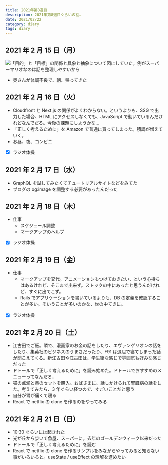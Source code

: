 ```yaml
---
title: 2021年第8週目
description: 2021年第8週目ぐらいの話。
date: 2021/02/22
category: diary
tags: diary
---
```


## 2021 年 2 月 15 日（月）

![](/images/2021/02/2021-02-15.jpg '「目的」と「目標」の関係と具象と抽象について図にしていた。例がスーパーマリオなのは話を整理しやすいから')

- 奥さんが体調不良で、朝、帰ってきた

## 2021 年 2 月 16 日（火）

- Cloudfront と Next.js の関係がよくわからない。というよりも、SSG で出力した場合、HTML にアクセスしなくても、JavaScript で動いているんだけれどなんでだろ。今後の課題にしようかな…
- 「正しく考えるために」を Amazon で普通に買ってしまった。積読が増えていく。
- お昼、夜、コンビニ
- [x] ラジオ体操

## 2021 年 2 月 17 日（水）

- GraphQL を試してみたくてチュートリアルサイトなどをみてた
- ブログの og:image を調整する必要があったんだった

## 2021 年 2 月 18 日（木）

- 仕事
  - スケジュール調整
  - マークアップのヘルプ
- [x] ラジオ体操

## 2021 年 2 月 19 日（金）

- 仕事
  - マークアップを交代。アニメーションもつけておきたい、という心持ちはあるけれど、そこまで出来ず。ストックの中にあったと思うんだけれど、すぐに出てこず。
  - Rails でアプリケーションを書いているよりも、DB の定義を確認することが多い。そいうことが多いのかな、世の中てきに。
- [x] ラジオ体操

## 2021 年 2 月 20 日（土）

- 江古田でご飯。隣で、漫画家のお金の話をしたり、エヴァンゲリオンの話をしたり、集英社のビジネスのうまさだったり、F91 は退屈で寝てしまった話が聞こえてくる。新江古田や江古田は、学生街な感じで雰囲気も好みな感じだった
- ドトールで「正しく考えるために」を読み始めた。ドトールでおすすめのメニューってなんだろ..
- 猫の点滴と薬のセットを購入。おばさまに、話しかけられて腎臓病の話をした。考えてみたら、3 年ぐらい経つので、すごいことだと思う
- 自分が胃が痛くて寝る
- React で netflix の clone を作るのをやってみる

## 2021 年 2 月 21 日（日）

- 10:30 ぐらいには起きれた
- 光が丘から歩いて魚屋、スーパーに。去年のゴールデンウィーク以来だった
- ドトールで「正しく考えるために」を読む
- React で netflix の clone を作るサンプルをみながらやってみると知らない事がいろいろと。useState / useEffect の理解を進めたい
